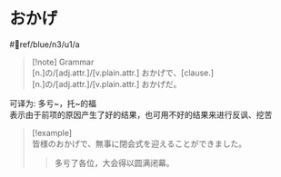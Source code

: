 # おかげ

 #📖ref/blue/n3/u1/a  

> [!note] Grammar  
> [n.]の/[adj.attr.]/[v.plain.attr.] おかげで、[clause.]  
> [n.]の/[adj.attr.]/[v.plain.attr.] おかげだ。  

可译为: 多亏~，托~的福  
表示由于前项的原因产生了好的结果，也可用不好的结果来进行反讽、挖苦  


> [!example]  
> 皆様のおかげで、無事に閉会式を迎えることができました。  
> > 多亏了各位，大会得以圆满闭幕。  
